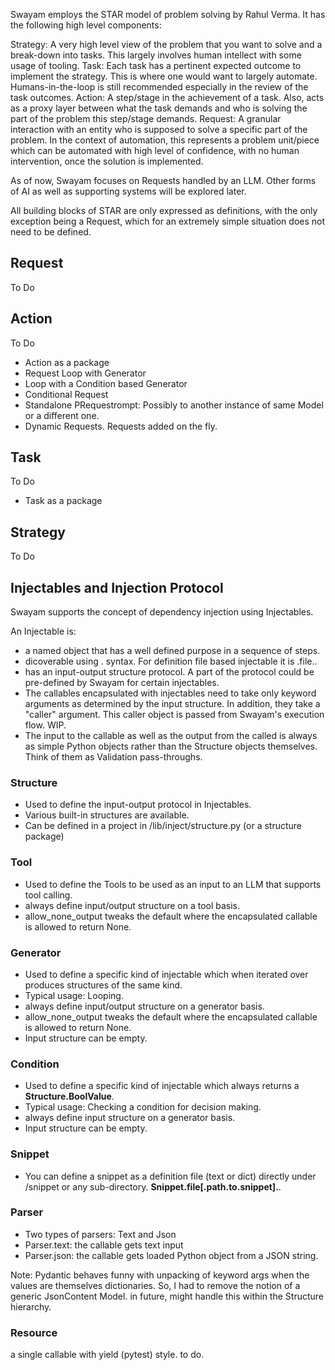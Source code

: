 

Swayam employs the STAR model of problem solving by Rahul Verma. It has the following high level components:

Strategy: A very high level view of the problem that you want to solve and a break-down into tasks. This largely involves human intellect with some usage of tooling.
Task: Each task has a pertinent expected outcome to implement the strategy. This is where one would want to largely automate. Humans-in-the-loop is still recommended especially in the review of the task outcomes.
Action: A step/stage in the achievement of a task. Also, acts as a proxy layer between what the task demands and who is solving the part of the problem this step/stage demands.
Request: A granular interaction with an entity who is supposed to solve a specific part of the problem. In the context of automation, this represents a problem unit/piece which can be automated with high level of confidence, with no human intervention, once the solution is implemented.

As of now, Swayam focuses on Requests handled by an LLM. Other forms of AI as well as supporting systems will be explored later.

All building blocks of STAR are only expressed as definitions, with the only exception being a Request, which for an extremely simple situation does not need to be defined.

## Request

To Do

## Action

To Do
- Action as a package
- Request Loop with Generator
- Loop with a Condition based Generator
- Conditional Request
- Standalone PRequestrompt: Possibly to another instance of same Model or a different one.
- Dynamic Requests. Requests added on the fly.

## Task

To Do
- Task as a package


## Strategy

To Do


## Injectables and Injection Protocol

Swayam supports the concept of dependency injection using Injectables.

An Injectable is:
- a named object that has a well defined purpose in a sequence of steps.
- dicoverable using <InjectableType>.<InjectableName> syntax. For definition file based injectable it is <InjectableType>.file.<InjectableName>.
- has an input-output structure protocol. A part of the protocol could be pre-defined by Swayam for certain injectables.
- The callables encapsulated with injectables need to take only keyword arguments as determined by the input structure. In addition, they take a "caller" argument. This caller object is passed from Swayam's execution flow. WIP.
- The input to the callable as well as the output from the called is always as simple Python objects rather than the Structure objects themselves. Think of them as Validation pass-throughs.


### Structure

- Used to define the input-output protocol in Injectables.
- Various built-in structures are available.
- Can be defined in a project in /lib/inject/structure.py (or a structure package)

### Tool
- Used to define the Tools to be used as an input to an LLM that supports tool calling.
- always define input/output structure on a tool basis.
- allow_none_output tweaks the default where the encapsulated callable is allowed to return None.

### Generator

- Used to define a specific kind of injectable which when iterated over produces structures of the same kind.
- Typical usage: Looping.
- always define input/output structure on a generator basis.
- allow_none_output tweaks the default where the encapsulated callable is allowed to return None.
- Input structure can be empty.

### Condition

- Used to define a specific kind of injectable which always returns a **Structure.BoolValue**.
- Typical usage: Checking a condition for decision making.
- always define input structure on a generator basis.
- Input structure can be empty.

### Snippet

- You can define a snippet as a definition file (text or dict) directly under /snippet or any sub-directory. **Snippet.file[.path.to.snippet].<Name>**.

### Parser
- Two types of parsers: Text and Json
- Parser.text: the callable gets text input
- Parser.json: the callable gets loaded Python object from a JSON string.

Note: Pydantic behaves funny with unpacking of keyword args when the values are themselves dictionaries. So, I had to remove the notion of a generic JsonContent Model. in future, might handle this within the Structure hierarchy.

### Resource

a single callable with yield (pytest) style. to do.